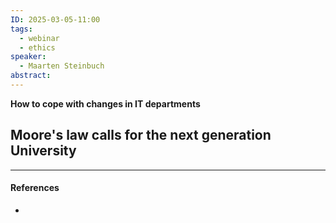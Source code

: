 ```yaml
---
ID: 2025-03-05-11:00
tags:
  - webinar
  - ethics
speaker:
  - Maarten Steinbuch
abstract:
---
```

**How to cope with changes in IT departments**

**Moore's law calls for the next generation University**
- 

---
#### References
- 